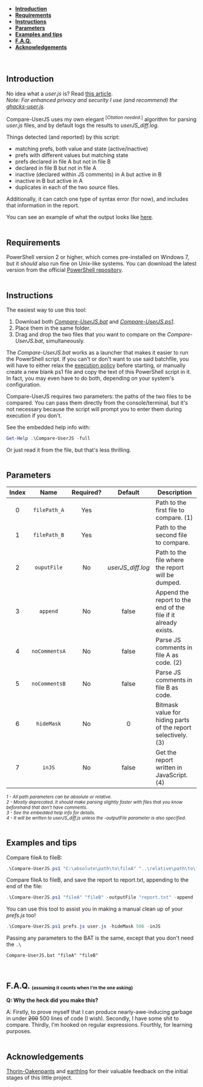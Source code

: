 - [**Introduction**](https://github.com/claustromaniac/Compare-UserJS#introduction)
- [**Requirements**](https://github.com/claustromaniac/Compare-UserJS#requirements)
- [**Instructions**](https://github.com/claustromaniac/Compare-UserJS#instructions)
- [**Parameters**](https://github.com/claustromaniac/Compare-UserJS#parameters)
- [**Examples and tips**](https://github.com/claustromaniac/Compare-UserJS#examples-and-tips)
- [**F.A.Q.**](https://github.com/claustromaniac/Compare-UserJS#faq-assuming-it-counts-when-im-the-one-asking)
- [**Acknowledgements**](https://github.com/claustromaniac/Compare-UserJS#acknowledgements)
<br><br><br>

Introduction
------------

No idea what a *user.js* is? Read [this article](https://developer.mozilla.org/en-US/docs/Mozilla/Preferences/A_brief_guide_to_Mozilla_preferences).<br> *Note: For enhanced privacy and security I use (and recommend) the [ghacks-user.js](https://github.com/ghacksuserjs/ghacks-user.js).*

Compare-UserJS uses my own elegant <sup>[<i>Citation needed.</i>]</sup>  algorithm for parsing *user.js* files, and by default logs the results to *userJS_diff.log*.

Things detected (and reported) by this script:

- matching prefs, both value and state (active/inactive)
- prefs with different values but matching state
- prefs declared in file A but not in file B
- declared in file B but not in file A
- inactive (declared within JS comments) in A but active in B
- inactive in B but active in A
- duplicates in each of the two source files.

Additionally, it can catch one type of syntax error (for now), and includes that information in the report.

You can see an example of what the output looks like [here](userJS_diff.log).
<br><br>

Requirements
------------

PowerShell version 2 or higher, which comes pre-installed on Windows 7, but it *should* also run fine on Unix-like systems. You can download the latest version from the official [PowerShell repository](https://github.com/PowerShell/PowerShell).
<br><br>

Instructions
------------

The easiest way to use this tool:
1. Download both [*Compare-UserJS.bat*](https://raw.githubusercontent.com/claustromaniac/Compare-UserJS/master/Compare-UserJS.bat) and [*Compare-UserJS.ps1*](https://raw.githubusercontent.com/claustromaniac/Compare-UserJS/master/Compare-UserJS.ps1).
2. Place them in the same folder.
3. Drag and drop the two files that you want to compare on the *Compare-UserJS.bat*, simultaneously.

The *Compare-UserJS.bat* works as a launcher that makes it easier to run the PowerShell script. If you can't or don't want to use said batchfile, you will have to either relax the [execution policy](https://ss64.com/ps/set-executionpolicy.html) before starting, or manually create a new blank ps1 file and copy the text of this PowerShell script in it. In fact, you may even have to do both, depending on your system's configuration.

Compare-UserJS requires two parameters: the paths of the two files to be compared. You can pass them directly from the console/terminal, but it's not necessary because the script will prompt you to enter them during execution if you don't.

See the embedded help info with:
```PowerShell
Get-Help .\Compare-UserJS -full
```

Or just read it from the file, but that's less thrilling.
<br><br>

Parameters
-----------

|**Index** |   **Name**    | **Required?** |    **Default**    |                        **Description**                        |
|:--------:|:-------------:|:-------------:|:-----------------:|---------------------------------------------------------------|
|    0     | `filePath_A`  |      Yes      |                   | Path to the first file to compare. (1)                        |
|    1     | `filePath_B`  |      Yes      |                   | Path to the second file to compare.                           |
|    2     |  `ouputFile`  |      No       | *userJS_diff.log* | Path to the file where the report will be dumped.             |
|    3     |   `append`    |      No       |       false       | Append the report to the end of the file if it already exists.|
|    4     | `noCommentsA` |      No       |       false       | Parse JS comments in file A as code. (2)                      |
|    5     | `noCommentsB` |      No       |       false       | Parse JS comments in file B as code.                          |
|    6     |  `hideMask`   |      No       |         0         | Bitmask value for hiding parts of the report selectively. (3) |
|    7     |    `inJS`     |      No       |       false       | Get the report written in JavaScript. (4)                     |

<sub><em>
  1 - All path parameters can be absolute or relative. <br>
  2 - Mostly deprecated. It should make parsing slightly faster with files that you know beforehand that don't have comments. <br> 
  3 - See the embedded help info for details. <br>
  4 - It will be written to userJS_diff.js unless the -outputFile parameter is also specified.
</em></sub><br><br>


Examples and tips
-----------------

Compare fileA to fileB:
```PowerShell
.\Compare-UserJS.ps1 "C:\absolute\path\to\fileA" "..\relative\path\to\fileB"
```

Compare fileA to fileB, and save the report to report.txt, appending to the end of the file:
```PowerShell
.\Compare-UserJS.ps1 "fileA" "fileB" -outputFile "report.txt" -append
```

You can use this tool to assist you in making a manual clean up of your *prefs.js* too!
```PowerShell
.\Compare-UserJS.ps1 prefs.js user.js -hideMask 506 -inJS
```

Passing any parameters to the BAT is the same, except that you don't need the `.\`
```batchfile
Compare-UserJS.bat "fileA" "fileB"
```
<br>

F.A.Q. <sub><sup><sub>(assuming it counts when I'm the one asking)<sub></sup></sub>
-------

**Q: Why the heck did you make this?**

A: Firstly, to prove myself that I can produce nearly-awe-inducing garbage in under ~~200~~ 500 lines of code (I wish). Secondly, I have some shit to compare. Thirdly, I'm hooked on regular expressions. Fourthly, for learning purposes.
<br><br>


Acknowledgements
-----------------
[Thorin-Oakenpants](https://github.com/Thorin-Oakenpants) and [earthlng](https://github.com/earthlng) for their valuable feedback on the initial stages of this little project.
